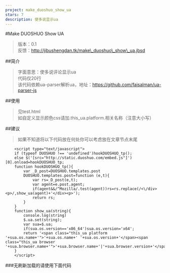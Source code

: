 ```yaml
---
project: make_duoshuo_show_ua
stars: 7
description: 使多说显示ua
---
```


#Make DUOSHUO Show UA

> 版本：0.1  
> 反馈：http://jibushengdan.tk/make\_duoshuo\_show\_ua.jbsd

##简介

> 字面意思：使多说评论显示ua  
> 代码仅20行  
> 该代码依赖ua-parser解析ua，地址：https://github.com/faisalman/ua-parser-js

##使用

> 见test.html  
> 如自定义显示颜色css请加.this\_ua.platform.相关名称（注意大小写）

##建议

> 如果不知道将以下代码放在何处你可以考虑放在文章节点末尾

```
	<script type="text/javascript">
	if (typeof DUOSHUO !== 'undefined')hookDUOSHUO_tp();
	else $('[src="http://static.duoshuo.com/embed.js"]')[0].onload=hookDUOSHUO_tp;
	function hookDUOSHUO_tp(){
		var _D_post=DUOSHUO.templates.post
		DUOSHUO.templates.post=function (e,t){
			var rs=_D_post(e,t);
			var agent=e.post.agent;
			if(agent&&/^Mozilla/.test(agent))rs=rs.replace(/<\/div><p>/,show_ua(agent)+'</div><p>');
			return rs;
		}
	}
	function show_ua(string){
		console.log(string)
		$.ua.set(string);
		var sua=$.ua;
		if(sua.os.version=='x86_64')sua.os.version='x64';
		return '<span class="this_ua platform '+sua.os.name+'">'+sua.os.name+' '+sua.os.version+'</span><span class="this_ua browser '+sua.browser.name+'">'+sua.browser.name+'|'+sua.browser.version+'</span>';
	}
	</script>
```

###无刷新加载的请使用下面代码 <script type="text/javascript"> if (typeof DUOSHUO !== 'undefined')hookDUOSHUO\_tp(); else $('\[src="http://static.duoshuo.com/embed.js"\]')\[0\].onload=hookDUOSHUO\_tp; var hookDUOSHUO\_bl=false; function hookDUOSHUO\_tp(){ if(hookDUOSHUO\_bl)return; else hookDUOSHUO\_bl=true; var \_D\_post=DUOSHUO.templates.post; DUOSHUO.templates.post=function (e,t){ var rs=\_D\_post(e,t); var agent=e.post.agent; if(agent&&/^Mozilla/.test(agent))rs=rs.replace(/</div>

/,show\_ua(agent)+'

'); return rs; } } function show\_ua(string){ console.log(string) $.ua.set(string); var sua=$.ua; if(sua.os.version=='x86\_64')sua.os.version='x64'; return ''+sua.os.name+' '+sua.os.version+''+sua.browser.name+'|'+sua.browser.version+''; } </script>
